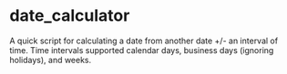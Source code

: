 # date_calculator

A quick script for calculating a date from another date +/- an interval of time. Time intervals supported calendar days, business days (ignoring holidays), and weeks.
